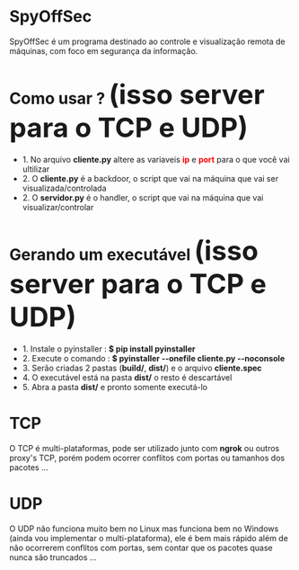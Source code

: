 # SpyOffSec
SpyOffSec é um programa destinado ao controle e visualização remota de máquinas, com foco em segurança da informação. 

# Como usar ? <span><font size="12">(isso server para o TCP e UDP)</font></span>
<ul>
  <li> 1. No arquivo <b>cliente.py</b> altere as variaveis <b><font color="red">ip</font></b> e <b><font color="red">port</font></b> para o que você vai ultilizar</li> 
  <li> 2. O <b>cliente.py</b> é a backdoor, o script que vai na máquina que vai ser visualizada/controlada</li>
  <li> 2. O <b>servidor.py</b> é o handler, o script que vai na máquina que vai visualizar/controlar</li>
</ul>

# Gerando um executável <span><font size="12">(isso server para o TCP e UDP)</font></span>

<ul>
  <li> 1. Instale o pyinstaller : <b>$ pip install pyinstaller</b></li>
  <li> 2. Execute o comando : <b>$ pyinstaller --onefile cliente.py --noconsole</b></li>
  <li> 3. Serão criadas 2 pastas (<b>build/</b>, <b>dist/</b>) e o arquivo <b>cliente.spec</b></li>
  <li> 4. O executável está na pasta <b>dist/</b> o resto é descartável</li>
  <li> 5. Abra a pasta <b>dist/</b> e pronto somente executá-lo</li>
</ul>

# TCP
O TCP é multi-plataformas, pode ser utilizado junto com <b>ngrok</b> ou outros proxy's TCP, porém podem ocorrer conflitos com portas ou tamanhos dos pacotes ...

# UDP 
O UDP não funciona muito bem no Linux mas funciona bem no Windows (ainda vou implementar o multi-plataforma), ele é bem mais rápido além de não ocorrerem conflitos com portas, sem contar que os pacotes quase nunca são truncados ...
